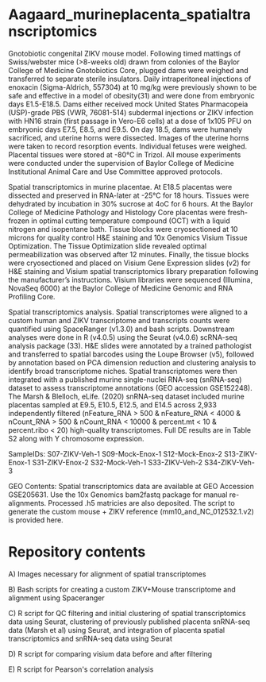 # Aagaard_murineplacenta_spatialtranscriptomics
Gnotobiotic congenital ZIKV mouse model. Following timed mattings of Swiss/webster mice (>8-weeks old) drawn from colonies of the Baylor College of Medicine Gnotobiotics Core, plugged dams were weighed and transferred to separate sterile insulators. Daily intraperitoneal injections of enoxacin (Sigma-Aldrich, 557304) at 10 mg/kg were previously shown to be safe and effective in a model of obesity(31) and were done from embryonic days E1.5-E18.5. Dams either received mock United States Pharmacopeia (USP)-grade PBS (VWR, 76081-514) subdermal injections or ZIKV infection with HN16 strain (first passage in Vero-E6 cells) at a dose of 1x105 PFU on embryonic days E7.5, E8.5, and E9.5. On day 18.5, dams were humanely sacrificed, and uterine horns were dissected. Images of the uterine horns were taken to record resorption events. Individual fetuses were weighed. Placental tissues were stored at -80°C in Trizol. All mouse experiments were conducted under the supervision of Baylor College of Medicine Institutional Animal Care and Use Committee approved protocols.

Spatial transcriptomics in murine placentae. At E18.5 placentas were dissected and preserved in RNA-later at -25°C for 18 hours. Tissues were dehydrated by incubation in 30% sucrose at 4oC for 6 hours. At the Baylor College of Medicine Pathology and Histology Core placentas were fresh-frozen in optimal cutting temperature compound (OCT) with a liquid nitrogen and isopentane bath. Tissue blocks were cryosectioned at 10 microns for quality control H&E staining and 10x Genomics Visium Tissue Optimization. The Tissue Optimization slide revealed optimal permeabilization was observed after 12 minutes. Finally, the tissue blocks were cryosectioned and placed on Visium Gene Expression slides (v2) for H&E staining and Visium spatial transcriptomics library preparation following the manufacturer’s instructions. Visium libraries were sequenced (Illumina, NovaSeq 6000) at the Baylor College of Medicine Genomic and RNA Profiling Core. 

Spatial transcriptomics analysis. Spatial transcriptomes were aligned to a custom human and ZIKV transcriptome and transcripts counts were quantified using SpaceRanger (v1.3.0) and bash scripts. Downstream analyses were done in R (v4.0.5) using the Seurat (v4.0.6) scRNA-seq analysis package (33). H&E slides were annotated by a trained pathologist and transferred to spatial barcodes using the Loupe Browser (v5), followed by annotation based on PCA dimension reduction and clustering analysis to identify broad transcriptome niches. Spatial transcriptomes were then integrated with a published murine single-nuclei RNA-seq (snRNA-seq) dataset to assess transcriptome annotations (GEO accession GSE152248). The Marsh & Blelloch, eLife. (2020) snRNA-seq dataset included murine placentas sampled at E9.5, E10.5, E12.5, and E14.5 across 2,933 independently filtered (nFeature_RNA > 500 & nFeature_RNA < 4000 & nCount_RNA > 500 & nCount_RNA < 10000 & percent.mt < 10 & percent.ribo < 20) high-quality transcriptomes. Full DE results are in Table S2 along with Y chromosome expression. 

SampleIDs: 
S07-ZIKV-Veh-1
S09-Mock-Enox-1
S12-Mock-Enox-2
S13-ZIKV-Enox-1
S31-ZIKV-Enox-2
S32-Mock-Veh-1
S33-ZIKV-Veh-2
S34-ZIKV-Veh-3

GEO Contents: Spatial transcriptomics data are available at GEO Accession GSE205631. Use the 10x Genomics bam2fastq package for manual re-alignments. Processed .h5 matricies are also deposited. The script to generate the custom mouse + ZIKV reference (mm10_and_NC_012532.1.v2) is provided here.

# Repository contents
A) Images necessary for alignment of spatial transcriptomes

B) Bash scripts for creating a custom ZIKV+Mouse transcriptome and alignment using Spaceranger

C) R script for QC filtering and initial clustering of spatial transcriptomics data using Seurat, clustering of previously published placenta snRNA-seq data (Marsh et al) using Seurat, and integration of placenta spatial transcriptomics and snRNA-seq data using Seurat

D) R script for comparing visium data before and after filtering

E) R script for Pearson's correlation analysis

